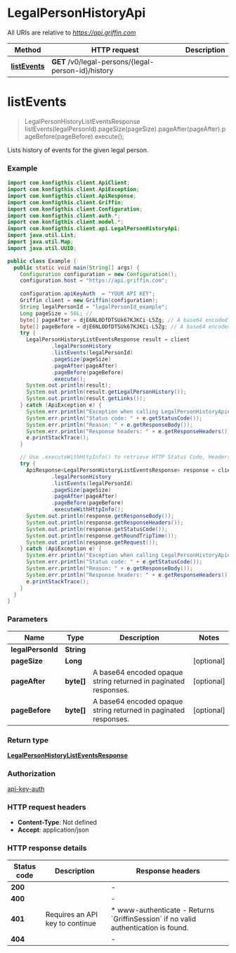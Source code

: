 # LegalPersonHistoryApi

All URIs are relative to *https://api.griffin.com*

| Method | HTTP request | Description |
|------------- | ------------- | -------------|
| [**listEvents**](LegalPersonHistoryApi.md#listEvents) | **GET** /v0/legal-persons/{legal-person-id}/history |  |


<a name="listEvents"></a>
# **listEvents**
> LegalPersonHistoryListEventsResponse listEvents(legalPersonId).pageSize(pageSize).pageAfter(pageAfter).pageBefore(pageBefore).execute();



Lists history of events for the given legal person.

### Example
```java
import com.konfigthis.client.ApiClient;
import com.konfigthis.client.ApiException;
import com.konfigthis.client.ApiResponse;
import com.konfigthis.client.Griffin;
import com.konfigthis.client.Configuration;
import com.konfigthis.client.auth.*;
import com.konfigthis.client.model.*;
import com.konfigthis.client.api.LegalPersonHistoryApi;
import java.util.List;
import java.util.Map;
import java.util.UUID;

public class Example {
  public static void main(String[] args) {
    Configuration configuration = new Configuration();
    configuration.host = "https://api.griffin.com";
    
    configuration.apiKeyAuth  = "YOUR API KEY";
    Griffin client = new Griffin(configuration);
    String legalPersonId = "legalPersonId_example";
    Long pageSize = 56L; // 
    byte[] pageAfter = djE6NL0DfDTSUk67KJKCi-L5Zg; // A base64 encoded opaque string returned in paginated responses.
    byte[] pageBefore = djE6NL0DfDTSUk67KJKCi-L5Zg; // A base64 encoded opaque string returned in paginated responses.
    try {
      LegalPersonHistoryListEventsResponse result = client
              .legalPersonHistory
              .listEvents(legalPersonId)
              .pageSize(pageSize)
              .pageAfter(pageAfter)
              .pageBefore(pageBefore)
              .execute();
      System.out.println(result);
      System.out.println(result.getLegalPersonHistory());
      System.out.println(result.getLinks());
    } catch (ApiException e) {
      System.err.println("Exception when calling LegalPersonHistoryApi#listEvents");
      System.err.println("Status code: " + e.getStatusCode());
      System.err.println("Reason: " + e.getResponseBody());
      System.err.println("Response headers: " + e.getResponseHeaders());
      e.printStackTrace();
    }

    // Use .executeWithHttpInfo() to retrieve HTTP Status Code, Headers and Request
    try {
      ApiResponse<LegalPersonHistoryListEventsResponse> response = client
              .legalPersonHistory
              .listEvents(legalPersonId)
              .pageSize(pageSize)
              .pageAfter(pageAfter)
              .pageBefore(pageBefore)
              .executeWithHttpInfo();
      System.out.println(response.getResponseBody());
      System.out.println(response.getResponseHeaders());
      System.out.println(response.getStatusCode());
      System.out.println(response.getRoundTripTime());
      System.out.println(response.getRequest());
    } catch (ApiException e) {
      System.err.println("Exception when calling LegalPersonHistoryApi#listEvents");
      System.err.println("Status code: " + e.getStatusCode());
      System.err.println("Reason: " + e.getResponseBody());
      System.err.println("Response headers: " + e.getResponseHeaders());
      e.printStackTrace();
    }
  }
}

```

### Parameters

| Name | Type | Description  | Notes |
|------------- | ------------- | ------------- | -------------|
| **legalPersonId** | **String**|  | |
| **pageSize** | **Long**|  | [optional] |
| **pageAfter** | **byte[]**| A base64 encoded opaque string returned in paginated responses. | [optional] |
| **pageBefore** | **byte[]**| A base64 encoded opaque string returned in paginated responses. | [optional] |

### Return type

[**LegalPersonHistoryListEventsResponse**](LegalPersonHistoryListEventsResponse.md)

### Authorization

[api-key-auth](../README.md#api-key-auth)

### HTTP request headers

 - **Content-Type**: Not defined
 - **Accept**: application/json

### HTTP response details
| Status code | Description | Response headers |
|-------------|-------------|------------------|
| **200** |  |  -  |
| **400** |  |  -  |
| **401** | Requires an API key to continue |  * www-authenticate - Returns &#x60;GriffinSession&#x60; if no valid authentication is found. <br>  |
| **404** |  |  -  |

